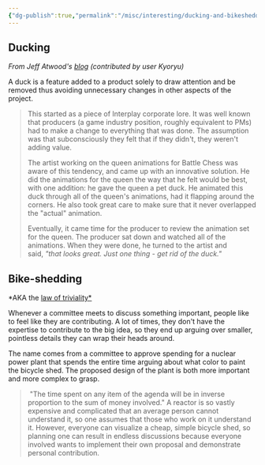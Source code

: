 ```yaml
---
{"dg-publish":true,"permalink":"/misc/interesting/ducking-and-bikeshedding/","tags":["misc","corporate"],"noteIcon":1}
---
```



## Ducking

*From Jeff Atwood's [blog](https://blog.codinghorror.com/new-programming-jargon/) (contributed by user Kyoryu)*

A duck is a feature added to a product solely to draw attention and be removed thus avoiding unnecessary changes in other aspects of the project.

> This started as a piece of Interplay corporate lore. It was well known that producers (a game industry position, roughly equivalent to PMs) had to make a change to everything that was done. The assumption was that subconsciously they felt that if they didn't, they weren't adding value.
> 
> The artist working on the queen animations for Battle Chess was aware of this tendency, and came up with an innovative solution. He did the animations for the queen the way that he felt would be best, with one addition: he gave the queen a pet duck. He animated this duck through all of the queen's animations, had it flapping around the corners. He also took great care to make sure that it never overlapped the "actual" animation.
> 
> Eventually, it came time for the producer to review the animation set for the queen. The producer sat down and watched all of the animations. When they were done, he turned to the artist and said, _"that looks great. Just one thing - get rid of the duck."_


## Bike-shedding

*AKA the [law of triviality*](https://en.wikipedia.org/wiki/Law_of_triviality)

Whenever a committee meets to discuss something important, people like to feel like they are contributing. A lot of times, they don't have the expertise to contribute to the big idea, so they end up arguing over smaller, pointless details they can wrap their heads around.

The name comes from a committee to approve spending for a nuclear power plant that spends the entire time arguing about what color to paint the bicycle shed. The proposed design of the plant is both more important and more complex to grasp.

>  "The time spent on any item of the agenda will be in inverse proportion to the sum of money involved." A reactor is so vastly expensive and complicated that an average person cannot understand it, so one assumes that those who work on it understand it. However, everyone can visualize a cheap, simple bicycle shed, so planning one can result in endless discussions because everyone involved wants to implement their own proposal and demonstrate personal contribution.